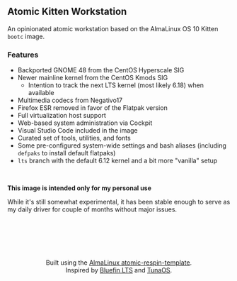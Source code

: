 ## Atomic Kitten Workstation

An opinionated atomic workstation based on the AlmaLinux OS 10 Kitten `bootc` image.

### Features

- Backported GNOME 48 from the CentOS Hyperscale SIG  
- Newer mainline kernel from the CentOS Kmods SIG  
  - Intention to track the next LTS kernel (most likely 6.18) when available  
- Multimedia codecs from Negativo17  
- Firefox ESR removed in favor of the Flatpak version  
- Full virtualization host support  
- Web-based system administration via Cockpit  
- Visual Studio Code included in the image  
- Curated set of tools, utilities, and fonts  
- Some pre-configured system-wide settings and bash aliases (including `defpaks` to install default flatpaks)  
- `lts` branch with the default 6.12 kernel and a bit more "vanilla" setup  

&nbsp;<br>

**This image is intended only for my personal use**

While it's still somewhat experimental, it has been stable enough to serve as my daily driver for couple of months without major issues.

&nbsp;<br>
---
&nbsp;<br>

<p align="center">
  Built using the <a href="https://github.com/AlmaLinux/atomic-respin-template">AlmaLinux atomic-respin-template</a>.<br>
  Inspired by <a href="https://github.com/ublue-os/bluefin-lts">Bluefin LTS</a> and <a href="https://github.com/tuna-os/tunaos">TunaOS</a>.
</p>